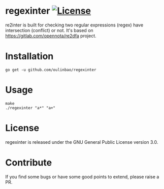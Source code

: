 regexinter [![License](http://img.shields.io/:license-gpl3-blue.svg)](http://www.gnu.org/licenses/gpl-3.0.html)
===

re2inter is built for checking two regular expressions (regex) have intersection (conflict) or not.
It's based on https://gitlab.com/opennota/re2dfa project.

# Installation

    go get -u github.com/oulinbao/regexinter

# Usage

    make
    ./regexinter "a*" "a+"

# License

regexinter is released under the GNU General Public License version 3.0.

# Contribute
If you find some bugs or have some good points to extend, please raise a PR. 